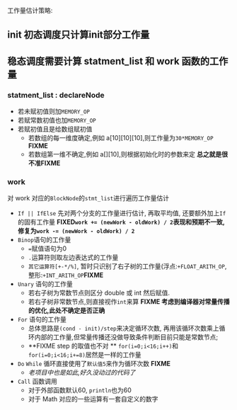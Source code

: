 工作量估计策略:

## init 初态调度只计算init部分工作量

## 稳态调度需要计算 statment_list 和 work 函数的工作量
### statment_list : declareNode
- 若未赋初值则加`MEMORY_OP`
- 若赋常数初值也加`MEMORY_OP`
- 若赋初值且是给数组赋初值 
    - 若数组的每一维度确定,例如 a[10][10][10],则工作量为`30*MEMORY_OP` **FIXME**
    - 若数组第一维不确定,例如 a[][10],则根据初始化时的参数来定 **总之就是很不准FIXME**

### work
对 work 对应的`BlockNode`的`stmt_list`进行遍历工作量估计
- `If || IfElse` 先对两个分支的工作量进行估计, 再取平均值, 还要额外加上`If`的固有工作量 **FIXED`work += (newWork - oldWork) / 2`表现和预期不一致,修复为`work -= (newWork - oldWork) / 2`** 
- `Binop`语句的工作量
    - `=`赋值语句为0
    - `.`运算符则取左边表达式的工作量
    - `其它运算符[+-*/%]`, 暂时只识别了右子树的工作量(浮点:`+FLOAT_ARITH_OP`,整形:`+INT_ARITH_OP`**FIXME**
- `Unary` 语句的工作量
    - 若右子树为常数节点则区分 double 或 int 然后赋值.
    - 若右子树非常数节点,则直接视作`int`来算 **FIXME 考虑到编译器对常量传播的优化,此处不确定是否正确**
- `For` 语句的工作量
    - 总体思路是`(cond - init)/step`来决定循环次数, 再用该循环次数乘上循环内部的工作量,但常量传播还没做导致条件判断目前只能是常数节点;
    - **FIXME step 的取值也不对 ** `for(i=0;i<16;i++)`和`for(i=0;i<16;i+=8)`居然是一样的工作量
- `Do` `While` 循环直接使用了`默认值5`来作为循环次数 **FIXME**
    - *老项目中也是如此,好久没动过的代码了*
- `Call` 函数调用
    - 对于外部函数默认60, `println`也为60
    - 对于 Math 对应的一些运算有一套自定义的数字